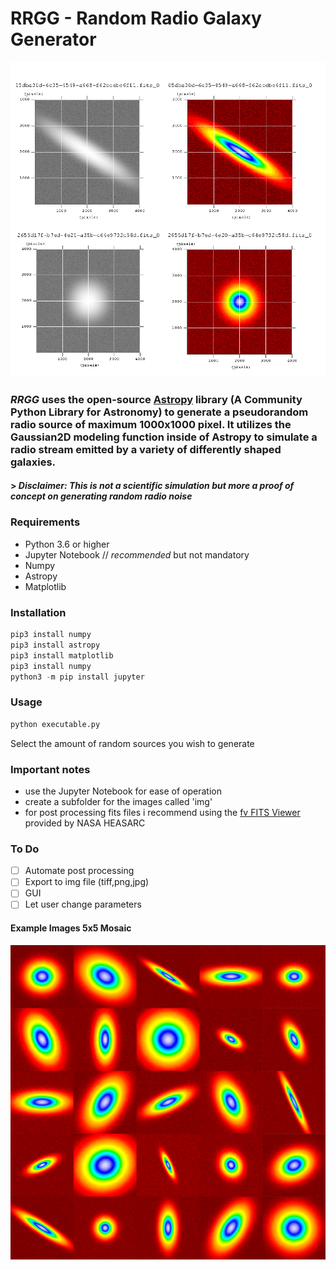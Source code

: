 # RRGG - Random Radio Galaxy Generator
![mosaik](/mosaik.png) 

### ***RRGG*** uses the open-source [Astropy](https://www.astropy.org/) library (A Community Python Library for Astronomy) to generate a pseudorandom radio source of maximum 1000x1000 pixel. It utilizes the Gaussian2D modeling function inside of Astropy to simulate a radio stream emitted by a variety of differently shaped galaxies. 
#### > *Disclaimer: This is not a scientific simulation but more a proof of concept on generating random radio noise*


### Requirements
  * Python 3.6 or higher
  * Jupyter Notebook  // *recommended* but not mandatory
  * Numpy
  * Astropy
  * Matplotlib
### Installation

```python
pip3 install numpy
pip3 install astropy
pip3 install matplotlib
pip3 install numpy
python3 -m pip install jupyter
```
### Usage
```python
python executable.py
```
Select the amount of random sources you wish to generate
### Important notes
* use the Jupyter Notebook for ease of operation
* create a subfolder for the images called 'img'
* for post processing fits files i recommend using the [fv FITS Viewer](https://heasarc.gsfc.nasa.gov/ftools/fv/) provided by NASA HEASARC 

### To Do
- [ ] Automate post processing
- [ ] Export to img file (tiff,png,jpg)
- [ ] GUI
- [ ] Let user change parameters

#### Example Images 5x5 Mosaic
![mosaik](/mosaik5x5.png) 

